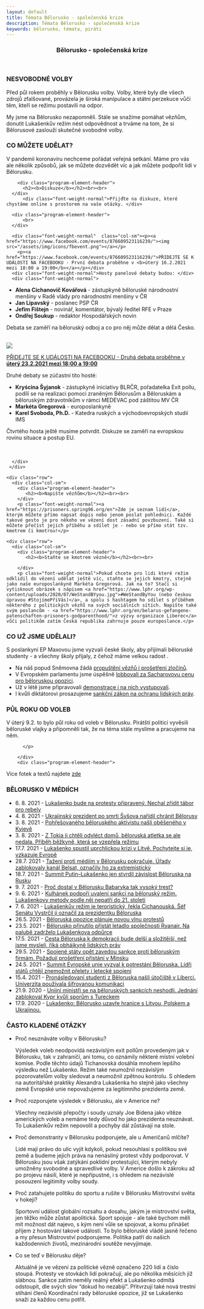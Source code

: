 ```yaml
---
layout: default
title: Témata Bělorusko - společenská krize
description: Témata Bělorusko - společenská krize
keywords: bělorusko, témata, piráti
---
```

<link href="/assets/css/customs.css" rel="stylesheet">
<section >
  <div class="container" id="headline">
<div class="o-section">


<section >
  <div class="container">
   <div class="row">
    <div class="col-sm">
     <div class="o-section-inner">
         <header class="c-page-header">
            <h1 itemprop="headline" class="c-page-title">Bělorusko - společenská krize</h1>
         </header>
     </div>
    </div>
   </div>
  </div>
</section>
<section  class="invert" >
  <div class="container">
   <div class="row">
    <div class="col-sm">
	    <div class="program-element-header">
          <h3>NESVOBODNÉ VOLBY</h3>
      </div>
    </div>
   </div>
  </div>
</section>
<section >
  <div class="container">
    <div class="row">
      <div class="col-sm">
  	    <div class="program-element-header">
	  	    <p class="font-weight-normal">Před půl rokem proběhly v Bělorusku volby. Volby, které byly dle všech zdrojů zfalšované, provázela je široká manipulace a státní perzekuce vůči těm, kteří se režimu postavili na odpor.</p>
        </div>
  	    <div class="program-element-header">
	       	<p class="font-weight-normal">My jsme na Bělorusko nezapomněli. Stále se snažíme pomáhat vězňům, donutit Lukašenkův režim nést odpovědnost a trváme na tom, že si Bělorusové zaslouží skutečné svobodné volby.</p>
        </div>
      </div>
    </div>
  </div>
</section>

<section class="invert">
  <div class="container">
    <div class="row">
      <div class="col-sm">
	      <div class="program-element-header">
          <h3>CO MŮŽETE UDĚLAT?</h3>
        </div>
      </div>
    </div>
  </div>
</section>


<section>
  <div class="container">
    <div class="row">
      <div class="col-sm">
	      <div class="program-element-header">
		      <p class="font-weight-normal">V pandemii koronaviru nechceme pořádat veřejná setkání. Máme pro vás ale několik způsobů, jak se můžete dozvědět víc a jak můžete podpořit lidi v Bělorusku. </p>
       </div>

	    <div class="program-element-header">
          <h2><b>Diskuze</b></h2><br><br>
      </div>
		  <div class="font-weight-normal">Přijďte na diskuze, které chystáme online s prostorem na vaše otázky. </div>

      <div class="program-element-header">
          <br>
      </div>
      
      <div class="font-weight-normal"  class="col-sm"><p><a href="https://www.facebook.com/events/876609523116239/"><img src="/assets/img/icons/fbevent.png"></a></p>
        <p><a href="https://www.facebook.com/events/876609523116239/">PŘIDEJTE SE K UDÁLOSTI NA FACEBOOKU - První debata proběhne v <b>úterý 16.2.2021 mezi 18:00 a 19:00</b></a></p></div>      
      <div class="font-weight-normal">Hosty panelové debaty budou: </div>
      <div class="font-weight-normal">
<ul>
<li><b>Alena Cichanovič Kovářová</b> - zástupkyně běloruské národnostní menšiny v Radě vlády pro národnostní menšiny v ČR</li>
<li><b>Jan Lipavský</b> - poslanec PSP ČR</li>
<li><b>Jefim Fištejn</b> - novinář, komentátor, bývalý ředitel RFE v Praze</li>
<li><b>Ondřej Soukup</b> - redaktor Hospodářských novin</li>
</ul>
Debata se zaměří na běloruský odboj a co pro něj může dělat a dělá Česko.
  </div>

  <div class="program-element-header">
      <br>
  </div>
		  <div class="font-weight-normal"  class="col-sm"><p><a href="https://www.facebook.com/events/450336716092265/"><img src="/assets/img/icons/fbevent.png"></a></p>
        <p><a href="https://www.facebook.com/events/450336716092265/">PŘIDEJTE SE K UDÁLOSTI NA FACEBOOKU - Druhá debata proběhne v <b>úterý 23.2.2021 mezi 18:00 a 19:00</b></a></p></div>      
      <div class="font-weight-normal">Druhé debaty se zúčastní tito hosté:</div>
      <div class="font-weight-normal">
  <ul>
  <li><b>Kryścina Šyjanok</b> - zástupkyně iniciativy BLRČR, pořadatelka Exit pollu, podílí se na realizaci pomoci zraněným Bělorusům a Běloruskám a běloruským zdravotníkům v rámci MEDEVAC pod záštitou MV ČR</li>
  <li><b>Markéta Gregorová</b> - europoslankyně</li>
  <li><b>Karel Svoboda, Ph.D.</b> - Katedra ruských a východoevropských studií IMS</li>
</ul>

Čtvrtého hosta ještě musíme potvrdit. Diskuze se zaměří na evropskou rovinu situace a postup EU.<br><br><br>
</div>

      </div>
     </div>

    <div class="row">
      <div class="col-sm">
	    <div class="program-element-header">
           <h2><b>Napište vězňům</b></h2><br><br>
        </div>
		<p class="font-weight-normal"><a href="https://prisoners.spring96.org/en">Zde je seznam lidí</a>, kterým můžete přímo napsat dopis nebo jenom poslat pohlednici. Každé takové gesto je pro někoho ve vězení dost zásadní povzbuzení. Také si můžete přečíst jejich příběhu a sdílet je - nebo se přímo stát tzv. kmotrem či kmotrou!</p>
  </div>
    </div>


    <div class="row">
      <div class="col-sm">
	    <div class="program-element-header">
           <h2><b>Staňte se kmotrem vězně</b></h2><br><br>

        </div>
		<p class="font-weight-normal">Pokud chcete pro lidi které režim odklidil do vězení udělat ještě víc, staňte se jejich kmotry, stejně jako naše europoslankyně Markéta Gregorová. Jak na to? Stačí si vytisknout obrázek s nápisem <a href="https://www.lphr.org/wp-content/uploads/2020/07/WeStandBYyou.jpg">#WeStandByYou (nebo českou úpravou #StojímePřiVás)</a>, a spolu s hashtagem ho sdílet s příběhem některého z politických vězňů na svých sociálních sítích. Napište také svým poslancům - <a href="https://www.lphr.org/en/belarus-gefangene-patenschaften-prisoners-godparenthood/">z výzvy organizace Liberec</a> vůči politikům zatím Česká republika zahrnuje pouze europoslance.</p>

   </div>
  </div>
 </div>  
</section>
<section class="invert">
  <div class="container">
    <div class="row">
      <div class="col-sm">
	      <div class="program-element-header">
          <h3>CO UŽ JSME UDĚLALI?</h3>
        </div>
      </div>
    </div>
  </div>
</section>
<section>
  <div class="container">
    <div class="row">
      <div class="col-sm">
	      <div class="program-element-header">
		<p class="font-weight-normal">S poslankyní EP Maxovou jsme vyzvali české školy, aby přijímali běloruské studenty - a všechny školy přijaly, z čehož máme velkou radost .</p>
</div>
	      <div class="program-element-header">
<ul>
  <li>Na náš popud Sněmovna žádá <a href="https://www.pirati.cz/tiskove-zpravy/volby-v-belorusku-usneseni.html">propuštění vězňů i prošetření zločinů</a>.</li>
  <li>V Evropském parlamentu jsme úspěšně <a href="https://www.pirati.cz/tiskove-zpravy/beloruska-opozice-sacharovova-cena.html">lobbovali za Sacharovovu cenu pro běloruskou opozici</a>.</li>
  <li>Už v létě jsme připravovali <a href="https://www.lidovky.cz/domov/v-praze-vyjadruji-solidaritu-s-demonstranty-v-minsku-stovky-lidi-lide-se-sesli-i-v-brne.A200816_192108_ln_domov_ele">demonstrace i na nich vystupovali</a>.</li>
  <li>I kvůli diktátorovi prosazujeme <a href="https://blog.aktualne.cz/blogy/jan-lipavsky.php?itemid=37567">sankční zákon na ochranu lidských práv</a>. </li>
</ul>
     </div>
    </div>
   </div>
  </div> 
</section>
<section class="invert">
  <div class="container">
    <div class="row">
      <div class="col-sm">
	      <div class="program-element-header">
          <h3>PŮL ROKU OD VOLEB</h3>
        </div>
      </div>
    </div>
  </div>
</section>
<section>
  <div class="container">
    <div class="row">
      <div class="col-sm">
	      <div class="program-element-header">
		<p class="font-weight-normal">V úterý 9.2. to bylo půl roku od voleb v Bělorusku. Pirátští politici vyvěsili běloruské vlajky a připomněli tak, že na téma stále myslíme a pracujeme na něm.
          
          </p>

        </div>
        <div class="program-element-header">
<p class="font-weight-normal">Více fotek a textů najdete <a href="https://zo.pirati.cz/tema/belorusko/2021_02_09_vlajkoslava_na_podporu_beloruska/">zde</a></p>
</div>
    </div>
   </div>
  </div> 
</section>
<section class="invert">
  <div class="container">
    <div class="row">
      <div class="col-sm">
	      <div class="program-element-header">
          <h3>BĚLORUSKO V MÉDIÍCH</h3></div>
      </div>
    </div>
  </div>
</section>
<section>
  <div class="container">
    <div class="row">
      <div class="col-sm">
       <div class="program-element-header">
         <ul>
         <li>6. 8. 2021 - <a  class="font-weight-normal" href="https://www.idnes.cz/zpravy/zahranicni/belorusko-lukasenko-alexandr-vezensky-tabor.A210806_061152_zahranicni_bakl">Lukašenko bude na protesty připravený. Nechal zřídit tábor pro rebely</a></li>
         <li>4. 8. 2021 - <a  class="font-weight-normal" href="https://www.novinky.cz/zahranicni/clanek/ukrajinsky-prezident-po-smrti-sysova-naridil-chranit-belorusy-40368148#utm_content=obsahovky&utm_medium=result&utm_source=search.seznam.cz&utm_term=belorusko">Ukrajinský prezident po smrti Šyšova nařídil chránit Bělorusy</a></li>
         <li>3. 8. 2021 - <a  class="font-weight-normal" href="https://ct24.ceskatelevize.cz/svet/3349546-pohresovany-belorusky-aktivista-byl-nalezen-mrtvy-v-kyjeve">Pohřešovaného běloruského aktivistu našli oběšeného v Kyjevě</a></li>
         <li>3. 8. 2021 - <a  class="font-weight-normal" href="https://www.irozhlas.cz/zpravy-svet/belorusko-olympiada-tokio-lukasenko-unos-bezkyne-sprinterka-polsko-cesko_2108030641_eku">Z Tokia ji chtěli odvléct domů, běloruská atletka se ale nedala. Příběh běžkyně, která se vzepřela režimu </a></li>
         <li>17.7. 2021 - <a  class="font-weight-normal" href="https://denikn.cz/667238/lukasenko-spustil-uprchlickou-krizi-v-litve-pochytejte-si-je-vzkazuje-evrope/">Lukašenko spustil uprchlickou krizi v Litvě. Pochytejte si je, vzkazuje Evropě</a></li>
         <li>28.7. 2021 - <a  class="font-weight-normal" href="https://www.irozhlas.cz/zpravy-svet/beloruskou-urady-soud-belsat-zablokovani-extremismus_2107280634_tzr">Tažení proti médiím v Bělorusku pokračuje. Úřady zablokovaly kanál Belsat, označily ho za extremistický</a></li>
         <li>18.7. 2021 - <a  class="font-weight-normal" href="https://www.irozhlas.cz/komentare/summit-putin-lukasenko-stvrdil-zavislost-komentar_2107180629_btk">Summit Putin–Lukašenko jen stvrdil závislost Běloruska na Rusku</a></li>
         <li>9. 7. 2021 - <a  class="font-weight-normal" href="https://www.irozhlas.cz/komentare/viktar-babaryka-belorusko-14-let-vezeni-lukasenka-komentar_2107090629_jgr"> Proč dostal v Bělorusku Babaryka tak vysoký trest? </a></li>
         <li>9. 6. 2021 - <a  class="font-weight-normal" href="https://www.irozhlas.cz/zpravy-domov/jakub-kulhanek-svjatlana-cichanouska-belorusko-opozice-sankce-lukasenko_2106091805_tzr">Kulhánek podpoří uvalení sankcí na běloruský režim. Lukašenkovy metody podle něj nepatří do 21. století</a></li>
         <li>7. 6. 2021 - <a  class="font-weight-normal" href="https://www.irozhlas.cz/zpravy-domov/svjatlana-cichanouska-v-praze-cesko-belorusko-senat-milos-vystrcil_2106071141_ako">Lukašenkův režim je teroristický, řekla Cichanouská. Šéf Senátu Vystrčil ji označil za prezidentku Běloruska</a></li>
         <li>26.5. 2021 - <a  class="font-weight-normal" href="https://www.novinky.cz/zahranicni/clanek/beloruska-opozice-planuje-novou-vlnu-protestu-40361445#utm_content=obsahovky&utm_medium=result&utm_source=search.seznam.cz&utm_term=belorusko">Běloruská opozice plánuje novou vlnu protestů</a></li>
         <li>23.5. 2021 - <a  class="font-weight-normal" href="https://www.irozhlas.cz/zpravy-svet/belorusko-letadlo-bomba-nouzove-pristani-lukasenko-cichanouska_2105231547_onz">Bělorusko přinutilo přistát letadlo společnosti Ryanair. Na palubě zadrželo Lukašenkova odpůrce </a></li>
         <li>17.5. 2021 - <a  class="font-weight-normal" href="https://www.novinky.cz/zahranicni/evropa/clanek/cesta-beloruska-k-demokracii-bude-delsi-a-slozitejsi-nez-jsme-mysleli-rika-obhajkyne-lidskych-prav-40360500#utm_content=obsahovky&utm_medium=result&utm_source=search.seznam.cz&utm_term=belorusko">Cesta Běloruska k demokracii bude delší a složitější, než jsme mysleli, říká obhájkyně lidských práv </a></li>
         <li>29.5. 2021 - <a  class="font-weight-normal" href="https://www.irozhlas.cz/ekonomika/americke-sankce-proti-belorusku-ryanair-putin-pratasevic-minsk_2105291036_ban">Spojené státy opět zavedou sankce proti běloruským firmám. Požadují prošetření přistání v Minsku</a></li>
         <li>24.5. 2021 - <a  class="font-weight-normal" href="https://www.irozhlas.cz/zpravy-svet/belorusko-summit-evropska-unie-raman-pratasevic-ryanair-lukasenko-von-der-layenv_2105242245_jgr">Summit Evropské unie vyzval k potrestání Běloruska. Lídři států chtějí znemožnit přelety i letecké spojení</a></li>
         <li>15.4. 2021 - <a  class="font-weight-normal" href="https://www.irozhlas.cz/zpravy-domov/belorusko-technicka-univerzita-v-liberci-liberec_2104151747_ako">Pronásledovaní studenti z Běloruska našli útočiště v Liberci. Univerzita používala šifrovanou komunikaci </a></li>
         <li>21.9. 2020 - <a  class="font-weight-normal" href="https://www.irozhlas.cz/zpravy-svet/belorusko-sankce-eu-ministri-tomas-petricek-lukasenko-cichanouska-kypr-turecko_2009211821_gak">Unijní ministři se na běloruských sankcích neshodli. Jednání zablokoval Kypr kvůli sporům s Tureckem</a></li>
         <li>17.9. 2020 - <a  class="font-weight-normal" href="https://ria.ru/20200917/granitsa-1577412073.html">Lukašenko: Bělorusko uzavře hranice s Litvou, Polskem a Ukrajinou. </a></li>

</ul>
        </div>
        <div class="program-element-header">
</div>
    </div>
   </div>
  </div> 
</section>
<section class="invert">
    <div class="container">
      <div class="row">
        <div class="col-sm">
	        <div class="program-element-header">
          <h3>ČASTO KLADENÉ OTÁZKY</h3>
          </div>
        </div>
      </div>
    </div>
</section>
<section>
  <div class="container">
    <div class="row">
      <div class="col-sm">
	      <div class="program-element-header">
<ul>
  <li><p class="font-weight-bold">Proč neuznáváte volby v Bělorusku?</p></li>
<p  class="font-weight-normal"> Výsledek voleb neodpovídá nezávislým exit pollům provedeným jak v Bělorusku, tak v zahraničí, ani tomu, co oznámily některé místní volební komise. Podle těchto údajů Tichanovská dosáhla mnohem lepšího výsledku než Lukašenko. Režim také neumožnil nezávislým pozorovatelům volby sledovat a neumožnil zpětnou kontrolu. S ohledem na autoritářské praktiky Alexandra Lukašenka ho stejně jako všechny země Evropské unie nepovažujeme za legitimního prezidenta země.</P>

<li><p class="font-weight-bold">Proč rozporujete výsledek v Bělorusku, ale v Americe ne?</p></li>
<p  class="font-weight-normal">Všechny nezávislé přepočty i soudy uznaly Joe Bidena jako vítěze amerických voleb a nemáme tedy důvod ho jako prezidenta neuznávat. To Lukašenkův režim nepovolil a pochyby dál zůstávají na stole. </p>

<li><p class="font-weight-bold">Proč demonstranty v Bělorusku podporujete, ale u Američanů mlčíte?</p></li>
<p  class="font-weight-normal">Lidé mají právo do ulic vyjít kdykoli, pokud nesouhlasí s politikou své země a budeme jejich práva na nenásilný protest vždy podporovat. V Bělorusku jsou však zatýkáni poklidní protestující, kterým nebyly umožněny svobodné a spravedlivé volby. V Americe došlo k zákroku až po projevu násilí, které je nepřípustné, i s ohledem na nezávislé posouzení legitimity volby soudy.</p>

<li><p class="font-weight-bold">Proč zatahujete politiku do sportu a rušíte v Bělorusku Mistrovství světa v hokeji?</p></li>
<p  class="font-weight-normal">Sportovní událost globální rozsahu a dosahu, jakým je mistrovství světa, jen těžko může zůstat apolitická. Sport spojuje - ale také bychom měli mít možnost dát najevo, s kým není vůle se spojovat, a komu přinášet příjem z hostování takové události. To bylo běloruské vládě jasně řečeno a my přesun Mistrovství podporujeme. Politika patří do našich každodenních životů, mezinárodní soutěže nevyjímaje.</p>

<li><p class="font-weight-bold">Co se teď v Bělorusku děje?</p></li>
<p  class="font-weight-normal">Aktuálně je ve vězení za politické vězně označeno 220 lidí a číslo stoupá. Protesty ve stovkách lidí pokračují, ale po několika měsících již slábnou. Sankce zatím neměly reálný efekt a Lukašenko odmítá odstoupit, dle svých slov “dokud ho nezabijí”. Přitvrzují také nová trestní stíhání členů Koordinační rady běloruské opozice, již se Lukašenko snaží za každou cenu potřít. </p>

</ul> 
     </div>
    </div>
   </div>
  </div> 
</section>


</div>
</div>
</section>
